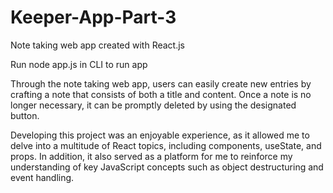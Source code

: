 # Keeper-App-Part-3

Note taking web app created with React.js

Run node app.js in CLI to run app

Through the note taking web app, users can easily create new entries by crafting a note that consists of both a title and content. Once a note is no longer necessary, it can be promptly deleted by using the designated button.

Developing this project was an enjoyable experience, as it allowed me to delve into a multitude of React topics, including components, useState, and props. In addition, it also served as a platform for me to reinforce my understanding of key JavaScript concepts such as object destructuring and event handling.
